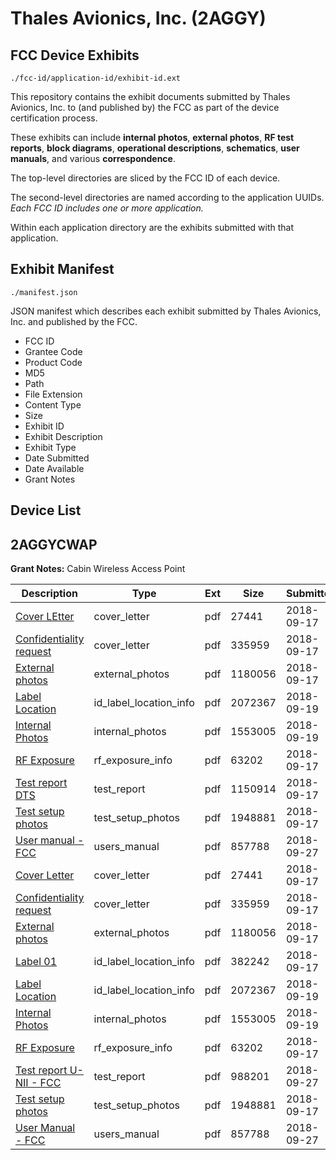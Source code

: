 # Thales Avionics, Inc. (2AGGY)
## FCC Device Exhibits

```
./fcc-id/application-id/exhibit-id.ext
```

This repository contains the exhibit documents submitted by Thales Avionics, Inc. to (and published by) the FCC as part of the device certification process.

These exhibits can include **internal photos**, **external photos**, **RF test reports**, **block diagrams**, **operational descriptions**, **schematics**, **user manuals**, and various **correspondence**.

The top-level directories are sliced by the FCC ID of each device.

The second-level directories are named according to the application UUIDs. *Each FCC ID includes one or more application.*

Within each application directory are the exhibits submitted with that application. 

## Exhibit Manifest

```
./manifest.json
```

JSON manifest which describes each exhibit submitted by Thales Avionics, Inc. and published by the FCC.

- FCC ID
- Grantee Code
- Product Code
- MD5
- Path
- File Extension
- Content Type
- Size
- Exhibit ID
- Exhibit Description
- Exhibit Type
- Date Submitted
- Date Available
- Grant Notes

## Device List
## 2AGGYCWAP
**Grant Notes:** Cabin Wireless Access Point

| Description | Type | Ext | Size | Submitted | Available |
| ----------- | ---- | --- | ---- | --------- | --------- |
| [Cover LEtter](2AGGYCWAP/7c4bdd8a11717a2ef29d07c9d38dcf5a/4008721.pdf) | cover_letter | pdf | 27441 | 2018-09-17 | 2018-09-27 |
| [Confidentiality request](2AGGYCWAP/7c4bdd8a11717a2ef29d07c9d38dcf5a/4008722.pdf) | cover_letter | pdf | 335959 | 2018-09-17 | 2018-09-27 |
| [External photos](2AGGYCWAP/7c4bdd8a11717a2ef29d07c9d38dcf5a/4008724.pdf) | external_photos | pdf | 1180056 | 2018-09-17 | 2019-03-15 |
| [Label Location](2AGGYCWAP/7c4bdd8a11717a2ef29d07c9d38dcf5a/4012221.pdf) | id_label_location_info | pdf | 2072367 | 2018-09-19 | 2018-09-27 |
| [Internal Photos](2AGGYCWAP/7c4bdd8a11717a2ef29d07c9d38dcf5a/4012225.pdf) | internal_photos | pdf | 1553005 | 2018-09-19 | 2019-03-15 |
| [RF Exposure](2AGGYCWAP/7c4bdd8a11717a2ef29d07c9d38dcf5a/4008728.pdf) | rf_exposure_info | pdf | 63202 | 2018-09-17 | 2018-09-27 |
| [Test report DTS](2AGGYCWAP/7c4bdd8a11717a2ef29d07c9d38dcf5a/4008733.pdf) | test_report | pdf | 1150914 | 2018-09-17 | 2018-09-27 |
| [Test setup photos](2AGGYCWAP/7c4bdd8a11717a2ef29d07c9d38dcf5a/4008736.pdf) | test_setup_photos | pdf | 1948881 | 2018-09-17 | 2019-03-15 |
| [User manual - FCC](2AGGYCWAP/7c4bdd8a11717a2ef29d07c9d38dcf5a/4021769.pdf) | users_manual | pdf | 857788 | 2018-09-27 | 2019-03-15 |
| [Cover Letter](2AGGYCWAP/ea74a2c20fe39e5d19baa5bc53e577a7/4008721.pdf) | cover_letter | pdf | 27441 | 2018-09-17 | 2018-09-27 |
| [Confidentiality request](2AGGYCWAP/ea74a2c20fe39e5d19baa5bc53e577a7/4008722.pdf) | cover_letter | pdf | 335959 | 2018-09-17 | 2018-09-27 |
| [External photos](2AGGYCWAP/ea74a2c20fe39e5d19baa5bc53e577a7/4008724.pdf) | external_photos | pdf | 1180056 | 2018-09-17 | 2019-03-15 |
| [Label 01](2AGGYCWAP/ea74a2c20fe39e5d19baa5bc53e577a7/4008840.pdf) | id_label_location_info | pdf | 382242 | 2018-09-17 | 2018-09-27 |
| [Label Location](2AGGYCWAP/ea74a2c20fe39e5d19baa5bc53e577a7/4012221.pdf) | id_label_location_info | pdf | 2072367 | 2018-09-19 | 2018-09-27 |
| [Internal Photos](2AGGYCWAP/ea74a2c20fe39e5d19baa5bc53e577a7/4012225.pdf) | internal_photos | pdf | 1553005 | 2018-09-19 | 2019-03-15 |
| [RF Exposure](2AGGYCWAP/ea74a2c20fe39e5d19baa5bc53e577a7/4008728.pdf) | rf_exposure_info | pdf | 63202 | 2018-09-17 | 2018-09-27 |
| [Test report U-NII - FCC](2AGGYCWAP/ea74a2c20fe39e5d19baa5bc53e577a7/4021863.pdf) | test_report | pdf | 988201 | 2018-09-27 | 2018-09-27 |
| [Test setup photos](2AGGYCWAP/ea74a2c20fe39e5d19baa5bc53e577a7/4008736.pdf) | test_setup_photos | pdf | 1948881 | 2018-09-17 | 2019-03-15 |
| [User Manual - FCC](2AGGYCWAP/ea74a2c20fe39e5d19baa5bc53e577a7/4021769.pdf) | users_manual | pdf | 857788 | 2018-09-27 | 2019-03-15 |
